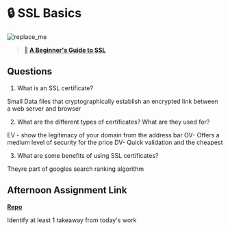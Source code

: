# 🔒 SSL Basics

![replace_me](https://codeworks.blob.core.windows.net/public/assets/img/illustrations/placeholder.svg)

> **📖 [A Beginner's Guide to SSL](https://codeworksacademy.com/fs-student-guide/resources/wk8-9/07-SSL)**

## Questions

1. What is an SSL certificate?

Small Data files that cryptographically establish an encrypted link between a web server and browser

2. What are the different types of certificates? What are they used for?

EV - show the legitimacy of your domain from the address bar
OV- Offers a medium level of security for the price
DV- Quick validation and the cheapest

3. What are some benefits of using SSL certificates?

Theyre part of googles search ranking algorithm

## Afternoon Assignment Link

**[Repo](https://github.com/zaneljensen/<ASSIGNMENT_REPO>)**

Identify at least 1 takeaway from today's work
